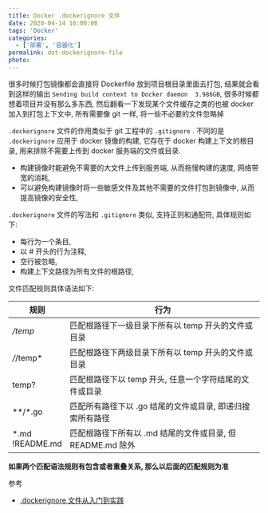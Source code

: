```yaml
---
title: Docker .dockerignore 文件
date: 2020-04-14 16:00:00
tags: 'Docker'
categories:
  - ['部署', '容器化']
permalink: dot-dockerignore-file
photo:
---
```


很多时候打包镜像都会直接将 Dockerfile 放到项目根目录里面去打包, 结果就会看到这样的输出 `Sending build context to Docker daemon  3.986GB`, 很多时候都想着项目并没有那么多东西, 然后翻看一下发现某个文件缓存之类的也被 docker 加入到打包上下文中, 所有需要像 git 一样, 将一些不必要的文件忽略掉

`.dockerignore` 文件的作用类似于 git 工程中的 `.gitignore` . 不同的是 `.dockerignore` 应用于 docker 镜像的构建, 它存在于 docker 构建上下文的根目录, 用来排除不需要上传到 docker 服务端的文件或目录.

- 构建镜像时能避免不需要的大文件上传到服务端, 从而拖慢构建的速度, 网络带宽的消耗,
- 可以避免构建镜像时将一些敏感文件及其他不需要的文件打包到镜像中, 从而提高镜像的安全性,

`.dockerignore` 文件的写法和 `.gitignore` 类似, 支持正则和通配符, 具体规则如下:

- 每行为一个条目,
- 以 # 开头的行为注释,
- 空行被忽略,
- 构建上下文路径为所有文件的根路径,

文件匹配规则具体语法如下:

| 规则               | 行为                                                       |
| ------------------ | ---------------------------------------------------------- |
| */temp*            | 匹配根路径下一级目录下所有以 temp 开头的文件或目录         |
| */*/temp*          | 匹配根路径下两级目录下所有以 temp 开头的文件或目录         |
| temp?              | 匹配根路径下以 temp 开头, 任意一个字符结尾的文件或目录     |
| **/*.go            | 匹配所有路径下以 .go 结尾的文件或目录, 即递归搜索所有路径  |
| *.md<br>!README.md | 匹配根路径下所有以 .md 结尾的文件或目录, 但 README.md 除外 |

**如果两个匹配语法规则有包含或者重叠关系, 那么以后面的匹配规则为准**

参考

- [.dockerignore 文件从入门到实践](https://qhh.me/2019/02/24/dockerignore-%E6%96%87%E4%BB%B6%E4%BB%8E%E5%85%A5%E9%97%A8%E5%88%B0%E5%AE%9E%E8%B7%B5/)